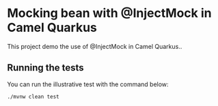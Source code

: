 # Mocking bean with @InjectMock in Camel Quarkus

This project demo the use of @InjectMock in Camel Quarkus..

## Running the tests

You can run the illustrative test with the command below:
```
./mvnw clean test
```
